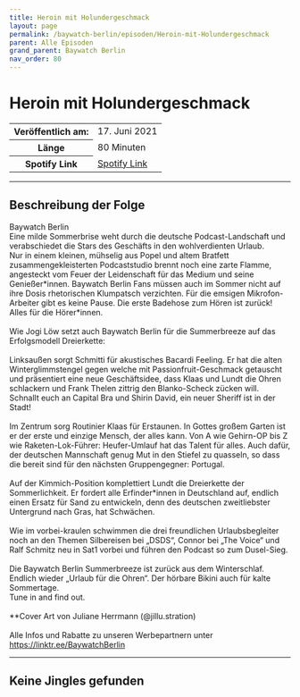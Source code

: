 ```yaml
---
title: Heroin mit Holundergeschmack
layout: page
permalink: /baywatch-berlin/episoden/Heroin-mit-Holundergeschmack
parent: Alle Episoden
grand_parent: Baywatch Berlin
nav_order: 80
---
```


# Heroin mit Holundergeschmack
<table class="resp-table dcf-table dcf-table-responsive dcf-table-bordered dcf-table-striped dcf-w-100%">
                    <tbody>
                        <tr>
                            <th scope="row">Veröffentlich am:</th>
                            <td data-label="Veröffentlich am:">17. Juni 2021</td>
                        </tr>
                        <tr>
                            <th scope="row">Länge </th>
                            <td data-label="Länge ">80 Minuten</td>
                        </tr><tr>
                                <th scope="row">Spotify Link</th>
                                <td data-label="Spotify Link"><a href="https://open.spotify.com/episode/4iCo2bdP4v42yz1XVPu8aZ">Spotify Link</a></td>
                            </tr></tbody>
                </table>

***

## Beschreibung der Folge

<div>
Baywatch Berlin <br> Eine milde Sommerbrise weht durch die deutsche Podcast-Landschaft und verabschiedet die Stars des Geschäfts in den wohlverdienten Urlaub. <br> Nur in einem kleinen, mühselig aus Popel und altem Bratfett zusammengekleisterten Podcaststudio brennt noch eine zarte Flamme, angesteckt vom Feuer der Leidenschaft für das Medium und seine Genießer*innen. Baywatch Berlin Fans müssen auch im Sommer nicht auf ihre Dosis rhetorischen Klumpatsch verzichten. Für die emsigen Mikrofon-Arbeiter gibt es keine Pause. Die erste Badehose zum Hören ist zurück! Alles für die Hörer*innen. <br>  <br> Wie Jogi Löw setzt auch Baywatch Berlin für die Summerbreeze auf das Erfolgsmodell Dreierkette: <br>  <br> Linksaußen sorgt Schmitti für akustisches Bacardi Feeling. Er hat die alten Winterglimmstengel gegen welche mit Passionfruit-Geschmack getauscht und präsentiert eine neue Geschäftsidee, dass Klaas und Lundt die Ohren schlackern und Frank Thelen zittrig den Blanko-Scheck zücken will. Schnallt euch an Capital Bra und Shirin David, ein neuer Sheriff ist in der Stadt! <br>  <br> Im Zentrum sorg Routinier Klaas für Erstaunen. In Gottes großem Garten ist er der erste und einzige Mensch, der alles kann. Von A wie Gehirn-OP bis Z wie Raketen-Lok-Führer: Heufer-Umlauf hat das Talent für alles. Auch dafür, der deutschen Mannschaft genug Mut in den Stiefel zu quasseln, so dass die bereit sind für den nächsten Gruppengegner: Portugal. <br>  <br> Auf der Kimmich-Position komplettiert Lundt die Dreierkette der Sommerlichkeit. Er fordert alle Erfinder*innen in Deutschland auf, endlich einen Ersatz für Sand zu entwickeln, denn des deutschen zweitliebster Untergrund nach Gras, hat Schwächen.  <br>  <br> Wie im vorbei-kraulen schwimmen die drei freundlichen Urlaubsbegleiter noch an den Themen Silbereisen bei „DSDS“, Connor bei „The Voice“ und Ralf Schmitz neu in Sat1 vorbei und führen den Podcast so zum Dusel-Sieg. <br>  <br> Die Baywatch Berlin Summerbreeze ist zurück aus dem Winterschlaf. Endlich wieder „Urlaub für die Ohren“. Der hörbare Bikini auch für kalte Sommertage. <br> Tune in and find out. <br>  <br> **Cover Art von Juliane Herrmann (@jillu.stration) <br>  <br> Alle Infos und Rabatte zu unseren Werbepartnern unter <a href="https://linktr.ee/BaywatchBerlin">https://linktr.ee/BaywatchBerlin</a>  
</div>

***

## Keine Jingles gefunden